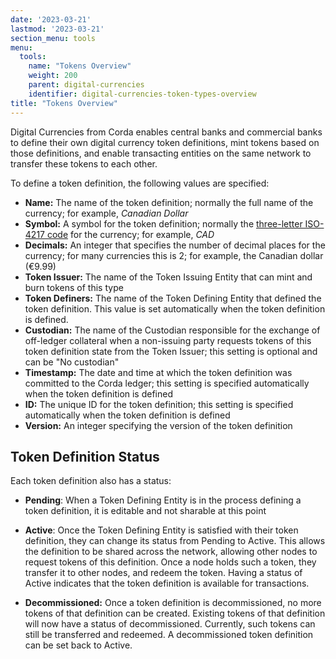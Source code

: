 ```yaml
---
date: '2023-03-21'
lastmod: '2023-03-21'
section_menu: tools
menu:
  tools:
    name: "Tokens Overview"
    weight: 200
    parent: digital-currencies
    identifier: digital-currencies-token-types-overview
title: "Tokens Overview"
---
```


Digital Currencies from Corda enables central banks and commercial banks to define their own digital currency token definitions, mint tokens based on those definitions, and enable transacting entities on the same network to transfer these tokens to each other.

To define a token definition, the following values are specified:

* **Name:** The name of the token definition; normally the full name of the currency; for example, *Canadian Dollar*
* **Symbol:** A symbol for the token definition; normally the [three-letter ISO-4217 code](https://en.wikipedia.org/wiki/ISO_4217) for the currency; for example, *CAD*
* **Decimals:** An integer that specifies the number of decimal places for the currency; for many currencies this is 2; for example, the Canadian dollar (€9.99)
* **Token Issuer:** The name of the Token Issuing Entity that can mint and burn tokens of this type <!-- only one in initial release -->
* **Token Definers:** The name of the Token Defining Entity that defined the token definition. This value is set automatically when the token definition is defined.
* **Custodian:** The name of the Custodian responsible for the exchange of off-ledger collateral when a non-issuing party requests tokens of this token definition state from the Token Issuer; this setting is optional and can be "No custodian"
* **Timestamp:** The date and time at which the token definition was committed to the Corda ledger; this setting is specified automatically when the token definition is defined
* **ID:** The unique ID for the token definition; this setting is specified automatically when the token definition is defined
* **Version:** An integer specifying the version of the token definition

<!-- in future, this value is automatically incremented by 1 each time the version is updated.-->


## Token Definition Status

Each token definition also has a status:

* **Pending**: When a Token Defining Entity is in the process defining a token definition, it is editable and not sharable at this point

* **Active**: Once the Token Defining Entity is satisfied with their token definition, they can change its status from Pending to Active. This allows the definition to be shared across the network, allowing other nodes to request tokens of this definition. Once a node holds such a token, they transfer it to other nodes, and redeem the token. Having a status of Active indicates that the token definition is available for transactions.

* **Decommissioned:** Once a token definition is decommissioned, no more tokens of that definition can be created. Existing tokens of that definition will now have a status of decommissioned. Currently, such tokens can still be transferred and redeemed. A decommissioned token definition can be set back to Active.

<!-- a token As token definition states will never (or not regularly) be completely deleted from the vault of the token definition state creator and others referencing this state, they must be ‘decommissioned’. Much like how £10 note today is decommissioned, currency has a lifecycle. Once decommissioned, the token definition status is of the decommissioned, those tokens in circulation will contain a ‘decommissioned’ status but in this version can still be transfered and redeemed. We will be applying expiry date in a future release to restrict this circulation. When a token is decommissioned you can redeem but the issuing party cannot create a digital currency based on a decommissioned definition. Additionally, should the token definer wish to reinstate the decommissioned definition they can reset the definition back to active. They cannot reset to pending and then edit the definition.   token definition state cannot be issued or transacted with, but they can be redeemed.

## Token Definition Actions

The following actions can be performed on token definitions:

* Creating states
* Query vault for token definition state
* Sharing states


### Sharing Token Definitions



## Token Actions

The following actions can be performed on token

## Creating Tokens (CreateTokenFlow)

Input state: none

Returns: an output state of a number of tokens of a specific token definition state.

see [IssueTokenCommand] for contract rules

## Burning Tokens

Burning tokens removes them from existence. This action can only be performed by the Token Issuer of the token.


## Requesting Tokens

A non-issuer party on the network, such as a Transacting Entity, can request tokens of a specific definition from its Token Issuer.

To make such a request, the requesting party initiates a CreateTokenManagementApprovalFlow process. This request must be approved by both the issuer and a custodian (but only if the token definition as a Custodian setting specified).

 -->

